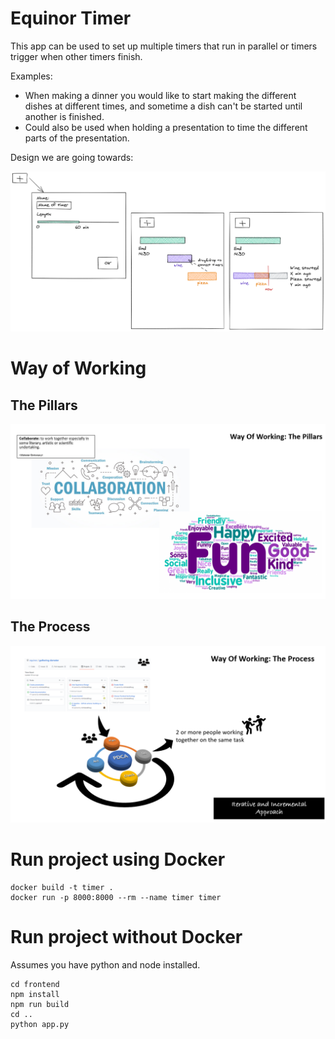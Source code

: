 # Equinor Timer
This app can be used to set up multiple timers that run in parallel or timers trigger when other timers finish.

Examples:
- When making a dinner you would like to start making the different dishes at different times, and sometime a dish can't be started until another is finished.
- Could also be used when holding a presentation to time the different parts of the presentation.

Design we are going towards:

![alt 'UI Sketches'](documents/sketches/sketch_second_iteration.PNG)

# Way of Working

## The Pillars

![alt 'The Pillars'](documents/wow_pillars.PNG)

## The Process

![alt 'The Process'](documents/wow_process.PNG)


# Run project using Docker
```
docker build -t timer .
docker run -p 8000:8000 --rm --name timer timer
```

# Run project without Docker
Assumes you have python and node installed.
```
cd frontend
npm install
npm run build
cd ..
python app.py
```

